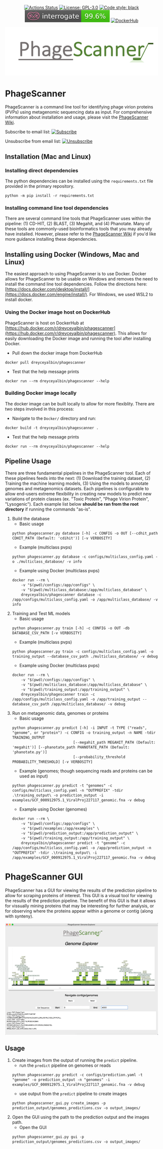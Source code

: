 <p align="center">
<a href="https://github.com/Dreycey/PhageScanner/actions/"><img alt="Actions Status" src="https://github.com/Dreycey/PhageScanner/actions/workflows/testing_workflows.yml/badge.svg"></a>
<a href="https://github.com/Dreycey/PhageScanner/blob/master/LICENSE.txt"><img alt="License: GPL-3.0" src="https://img.shields.io/badge/license-GPL--3.0-brightgreen"></a>
<a href="https://github.com/psf/black"><img alt="Code style: black" src="https://img.shields.io/badge/code%20style-black-000000.svg"></a>
<a href="https://github.com/Dreycey/PhageScanner/blob/dreycey/master/reports/interrogate.out"><img alt="Interogate" src="https://github.com/Dreycey/PhageScanner/blob/master/reports/interrogate.svg"></a>
<a href="https://hub.docker.com/r/dreyceyalbin/phagescanner"><img alt="DockerHub" src="https://img.shields.io/docker/v/dreyceyalbin/phagescanner"></a>
</p>

![Phage Scanner Logo](misc/logo.png)

# PhageScanner

PhageScanner is a command line tool for identifying phage virion proteins (PVPs) using metagenomic sequencing data as input.  For comprehensive information about installation and usage, please visit the [PhageScanner Wiki](https://github.com/Dreycey/PhageScanner/wiki).

Subscribe to email list: <a href="http://eepurl.com/ivMTlY"><img alt="Subscribe" src="https://img.shields.io/badge/Subscribe-green"></a> 

Unsubscribe from email list: <a href="https://gmail.us13.list-manage.com/unsubscribe?u=d11fd2924efec07fab20ba388&id=a7720cf873"><img alt="Unsubscribe" src="https://img.shields.io/badge/Unsubscribe-red"></a>

## Installation (Mac and Linux)

### Installing direct dependencies
The python dependencies can be installed using the `requirements.txt` file provided in the primary repository.
```
python -m pip install -r requirements.txt
```

### Installing command line tool dependencies
There are several command line tools that PhageScanner uses within the pipeline: (1) CD-HIT, (2) BLAST, (3) Megahit, and (4) Phanotate. Many of these tools are commonly-used bioinformatics tools that you may already have installed. However, please refer to the [PhageScanner Wiki](https://github.com/Dreycey/PhageScanner/wiki) if you'd like more guidance installing these dependencies.

## Installing using Docker (Windows, Mac and Linux)
The easiest approach to using PhageScanner is to use Docker. Docker allows for PhageScanner to be usable on Windows and removes the need to install the command line tool dependencies. Follow the directions here: [https://docs.docker.com/desktop/install/](https://docs.docker.com/engine/install/). For Windows, we used WSL2 to install docker.

### Using the Docker image host on DockerHub
PhageScanner is host on DockerHub at [https://hub.docker.com/r/dreyceyalbin/phagescanner](https://hub.docker.com/r/dreyceyalbin/phagescanner). This allows for easily downloading the Docker image and running the tool after installing Docker.

* Pull down the docker image from DockerHub
```
docker pull dreyceyalbin/phagescanner
```

* Test that the help message prints
```
docker run --rm dreyceyalbin/phagescanner --help
```

### Building Docker image locally
The docker image can be built locally to allow for more flexiblity. There are two steps involved in this process:

* Navigate to the `Docker/` directory and run:
```
docker build -t dreyceyalbin/phagescanner .
```

* Test that the help message prints
```
docker run --rm dreyceyalbin/phagescanner --help
```

## Pipeline Usage
There are three fundamental pipelines in the PhageScanner tool. Each of these pipelines feeds into the next: (1) Download the training dataset, (2) Training the machine learning models, (3) Using the models to annotate genomes and metagenomics datasets. Each pipelines is configurable to allow end-users extreme flexibility in creating new models to predict new variations of protein classes (ex. "Toxic Protein", "Phage Virion Protein", "Lysogenic"). Each example list below **should be ran from the root directory** if running the commands "as-is".

1. Build the database
    - Basic usage
    ```
    python phagescanner.py database [-h] -c CONFIG -o OUT [--cdhit_path CDHIT_PATH (Default: 'cdihit')] [-v VERBOSITY]
    ```
    - Example (multiclass pvps)
    ```
    python phagescanner.py database -c configs/multiclass_config.yaml -o ./multiclass_database/ -v info
    ```
    - Example using Docker (multiclass pvps)
    ```
    docker run --rm \
        -v "$(pwd)/configs:/app/configs" \
        -v "$(pwd)/multiclass_database:/app/multiclass_database" \
        dreyceyalbin/phagescanner database -c /app/configs/multiclass_config.yaml -o /app/multiclass_database/ -v info
    ```
2. Training and Test ML models
    - Basic usage
    ```
    python phagescanner.py train [-h] -c CONFIG -o OUT -db DATABASE_CSV_PATH [-v VERBOSITY]
    ```
    - Example (multiclass pvps)
    ```
    python phagescanner.py train -c configs/multiclass_config.yaml -o training_output --database_csv_path ./multiclass_database/ -v debug
    ```
    - Example using Docker (multiclass pvps)
    ```
    docker run --rm \
        -v "$(pwd)/configs:/app/configs" \
        -v "$(pwd)/multiclass_database:/app/multiclass_database" \
        -v "$(pwd)/training_output:/app/training_output" \
        dreyceyalbin/phagescanner train -c /app/configs/multiclass_config.yaml -o /app/training_output --database_csv_path /app/multiclass_database/ -v debug
    ```
3. Run on metagenomic data, genomes or proteins
    - Basic usage
    ```
    python phagescanner.py predict [-h] -i INPUT -t TYPE ("reads", "genome", or "protein") -c CONFIG -o training_output -n NAME -tdir TRAINING_OUTPUT
                                [--megahit_path MEGAHIT_PATH (Default: 'megahit')] [--phanotate_path PHANOTATE_PATH (Default: 'phanotate.py')]
                                [--probability_threshold PROBABILITY_THRESHOLD] [-v VERBOSITY]
    ```
    - Example (genomes; though sequencing reads and proteins can be used as input)
    ```
    python phagescanner.py predict -t "genomes" -c configs/multiclass_config.yaml -n "OUTPREFIX" -tdir .\training_output\ -o prediction_output -i examples/GCF_000912975.1_ViralProj227117_genomic.fna -v debug
    ```
    - Example using Docker (genomes)
    ```
    docker run --rm \
        -v "$(pwd)/configs:/app/configs" \
        -v "$(pwd)/examples:/app/examples" \
        -v "$(pwd)/prediction_output:/app/prediction_output" \
        -v "$(pwd)/training_output:/app/training_output" \
        dreyceyalbin/phagescanner predict -t "genome" -c /app/configs/multiclass_config.yaml -o /app/prediction_output -n "OUTPREFIX" -tdir .\training_output\ -i /app/examples/GCF_000912975.1_ViralProj227117_genomic.fna -v debug
    ```

# PhageScanner GUI

PhageScanner has a GUI for viewing the results of the prediction pipeline to allow for scraping proteins of interest. This GUI is a visual tool for viewing the results of the prediction pipeline. The benefit of this GUI is that it allows for vissually mining proteins that may be interesting for further analysis, or for observing where the proteins appear within a genome or contig (along with synteny).

![Phage Scanner GUI](misc/gui_image.png)

## Usage

1. Create images from the output of running the `predict` pipeline.
    - run the `predict` pipeline on genomes or reads
    ```
    python phagescanner.py predict -c configs/prediction.yaml -t "genome" -o prediction_output -n "genomes" -i examples/GCF_000912975.1_ViralProj227117_genomic.fna -v debug
    ```
    - use output from the `predict` pipeline to create images
    ```
    python phagescanner_gui.py create_images -p prediction_output/genomes_predictions.csv -o output_images/
    ```
2. Open the GUI using the path to the prediction output and the images path.
    - Open the GUI
    ```
    python phagescanner_gui.py gui -p prediction_output/genomes_predictions.csv -o output_images/
    ```
